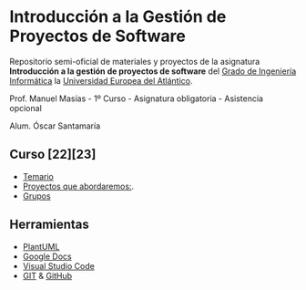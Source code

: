 # Introducción a la Gestión de Proyectos de Software

Repositorio semi-oficial de materiales y proyectos de la asignatura **Introducción a la gestión de proyectos de software** del [Grado de Ingeniería Informática](https://www.uneatlantico.es/escuela-politecnica-superior/estudios-grado-oficial-en-ingenieria-informatica) la [Universidad Europea del Atlántico](https://www.uneatlantico.es). 

Prof. Manuel Masías - 1º Curso - Asignatura obligatoria - Asistencia opcional

Alum. Óscar Santamaría 

## Curso [22][23]

* [Temario](docs/temario.md)
* [Proyectos que abordaremos:](docs/proyectos.md).
* [Grupos](docs/grupos.md)

## Herramientas

* [PlantUML](https://plantuml.com/es/)
* [Google Docs](https://drive.google.com/drive/u/0/my-drive)
* [Visual Studio Code](https://code.visualstudio.com/)
* [GIT](https://git-scm.com/) & [GitHub](https://github.com/)
